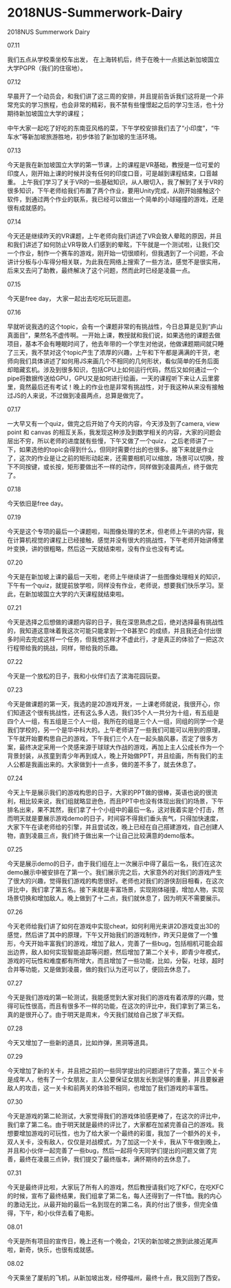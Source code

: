 # 2018NUS-Summerwork-Dairy
2018NUS Summerwork Dairy

07.11

我们五点从学校乘坐校车出发， 在上海转机后，终于在晚十一点抵达新加坡国立大学PGPR（我们的住宿地）。

07.12

早晨开了一个动员会，和我们讲了这三周的安排，并且提前告诉我们这将是一个非常充实的学习旅程，也会非常的精彩，我不禁有些憧憬起之后的学习生活，也十分期待新加坡国立大学的课程；

中午大家一起吃了好吃的东南亚风格的菜，下午学校安排我们去了“小印度”，“牛车水”等新加坡旅游胜地，初步体验了新加坡的生活环境。

07.13

今天是我在新加坡国立大学的第一节课，上的课程是VR基础，教授是一位可爱的印度人，刚开始上课的时候并没有任何的印度口音，可是越到课程结束，口音越重。
上午我们学习了关于VR的一些基础知识，从人眼切入，我了解到了关于VR的很多知识，下午老师给我们布置了两个作业，要用Unity完成，从刚开始接触这个软件，到通过两个作业的联系，我已经可以做出一个简单的小球碰撞的游戏，还是很有成就感的。

07.14

今天还是继续昨天的VR课题，上午老师向我们讲述了VR会致人晕眩的原因，并且和我们讲述了如何防止VR导致人们感到的晕眩，下午就是一个测试啦，让我们交一个作业，制作一个赛车的游戏，刚开始一切很顺利，但我遇到了一个问题，不会讲计分板与小车得分相关联，为此我在网络上搜索了一些方法，感觉不是很实用，后来又去问了助教，最终解决了这个问题，然而此时已经是凌晨一点。

07.15

今天是free day， 大家一起出去吃吃玩玩逛逛。

07.16

早就听说我选的这个topic，会有一个课题非常的有挑战性，今日总算是见到“庐山真面目”，果然名不虚传啊。一开始上课，教授就和我们说，如果选他的课题去做项目，基本不会有睡眠时间了，他去年带的一个学生对他说，他做课题期间就只睡了三天，我不禁对这个topic产生了浓厚的兴趣，上午和下午都是满满的干货，老师向我们具体讲述了如何用JS来画几个不相同的几何形状，看似简单的任务后面却暗藏玄机。涉及到很多知识，包括CPU上如何运行代码，然后又如何通过一个pipe将数据传送给GPU，GPU又是如何进行绘画，一天的课程听下来让人云里雾里，竟然最后还有考试！晚上的作业也是非常有挑战性，对于我这种从来没有接触过JS的人来说，不过做到凌晨两点，总算是做完了。

07.17

一大早又有一个quiz，做完之后开始了今天的内容，今天涉及到了camera, view point 和 canvas 的相互关系，我发现这种涉及到数学相关的内容，大家的问题会层出不穷，所以老师的进度就有些慢，下午又做了一个quiz， 之后老师讲了一下，如果选他的topic会得到什么，但同时需要付出的也很多。接下来就是作业了，这次的作业是让之前的矩形动起来，还需要相机可以缩放，场景可以切换，按下不同按键，或长按，矩形要做出不一样的动作，同样做到凌晨两点，终于做完了。

07.18

今天依旧是free day。

07.19

今天是这个专项的最后一个课题啦，叫图像处理的艺术，但老师上午讲的内容，我在计算机视觉的课程上已经接触，感觉并没有很大的挑战性，下午老师开始讲傅里叶变换，讲的很粗略，然后这一天就结束啦，没有作业也没有考试。

07.20

今天是在新加坡上课的最后一天啦，老师上午继续讲了一些图像处理相关的知识，下午有一个quiz，就提前放学啦，同样没有作业，老师说，想要我们快乐学习。至此，在新加坡国立大学的六天课程就结束啦。

07.21

今天是选择之后想做的课题内容的日子，我在深思熟虑之后，绝对选择最有挑战性的，我知道这意味着我这次可能只能拿到一个B甚至C 的成绩，并且我还会付出很多时间去完成这样一个任务，但我想这样才不虚此行，才是真正的体验了一把这次行程带给我的挑战，同样，带给我的乐趣。

07.22

今天是一个放松的日子，我和小伙伴们去了滨海花园玩耍。

07.23

今天是做课题的第一天，我选的是2D游戏开发，一上课老师就说，我很开心，你们知道这个很有挑战性，还有这么多人选，我们35个人一共分为十组，有五组是四个人一组，有五组是三个人一组，我所在的组是三个人一组，同组的同学一个是我们学校的，另一个是华中科大的。上午老师讲了一些我们可能可以用到的原理，下午就开始要构思自己的游戏，下午我们三个人在一起头脑风暴，否定了很多方案，最终决定采用一个灵感来源于球球大作战的游戏，再加上主人公成长作为一个背景封装，从孩童到青少年再到成人，晚上开始做PPT，并且绘画，所有我们的主人公都是我画出来的。大家做到十一点多，做的差不多了，就去休息了。

07.24

今天上午是展示我们的游戏构思的日子，大家的PPT做的很棒，英语也说的很流利，相比较来说，我们组就略显逊色，而且PPT中也没有体现出我们的场景，下午排名出来，果不其然，我们拿了十个小组中的最后一名，这对我着实是个打击，然而明天就是要展示游戏demo的日子，时间容不得我们垂头丧气，只得加快速度，大家下午在读老师给的引擎，并且尝试改，晚上已经在自己搭建游戏，自己创建人物，直到凌晨三点，我们终于做出来一个让自己比较满意的demo版本。

07.25

今天是展示demo的日子，由于我们组在上一次展示中得了最后一名，我们在这次demo展示中被安排在了第一个。我们展示完之后，大家意外的对我们的游戏产生了很大的兴趣，觉得我们游戏的构思很好。老师也对我们的游侠刮目相看，在这次评比中，我们拿了第五名。接下来就是丰富场景，实现刚体碰撞，增加人物，实现场景切换和增加敌人。晚上做到了十二点，我们就休息了，因为明天不需要展示。

07.26

今天老师给我们讲了如何在游戏中实现cheat，如何利用光来讲2D游戏变出3D的感觉，然后讲了其中的原理，下午又开始我们的游戏制作，昨天只是做了一个雏形，今天开始丰富我们的游戏，增加了敌人，完善了一些bug，包括相机可能会超出边界，敌人如何实现智能追踪等问题，然后增加了第二个关卡，即青少年模式，游戏的可玩性和难度都有所增大，而且增加了一些功能，比如，分裂，吐球，超时合并等功能，又是做到凌晨，做的我们认为还可以了，便回去休息了。

07.27

今天是我们游戏的第一轮测试，我能感觉到大家对我们的游戏有着浓厚的兴趣，觉得可玩性很高，而且有很多不一样的功能，在这次的评比中，我们拿到了第三名，真的是很开心了。由于明天是周末，今天我们就给自己放了半天假。

07.28

今天又增加了一些新的道具，比如炸弹，黑洞等道具。

07.29

今天增加了新的关卡，并且把之前的一些同学提出的问题进行了完善，第三个关卡是成年人，他有了一个女朋友，主人公要保证女朋友长到足够的重量，并且要躲避敌人的攻击，这一关卡和前两关的体验不相同，也增加了我们游戏的丰富性。

07.30

今天是游戏的第二轮测试，大家觉得我们的游戏体验感更棒了，在这次的评比中，我们拿了第二名。由于明天就是最终的评比了，大家都在加紧完善自己的游戏。我想要增加游戏的可玩性，也为了给大家一个最终的彩蛋，我加了一个额外的关卡，双人关卡，没有敌人，仅仅是对战模式，为了加这一个关卡，我从下午做到晚上，并且和小伙伴一起完善了一些bug，然后一起将今天同学们提出的问题又做了完善，最终在凌晨三点钟，我们提交了最终版本，满怀期待的去休息了。

07.31

今天是最终评比啦，大家玩了所有人的游戏，然后教授请我们吃了KFC，在吃KFC的时候，宣布了最终结果，我们组拿了第二名，每人还得到了一件T恤。我的内心的激动无比，从最开始的最后一名到现在的第二名，真的付出了很多，但完全值得，下午，和小伙伴去看了电影。

08.01

今天是所有项目的宣传日，晚上还有一个晚会，21天的新加坡之旅到此接近尾声啦，新奇，快乐，也很有成就感。

08.02

今天乘坐了厦航的飞机，从新加坡出发，经停福州，最终十点，我又回到了西安。

















